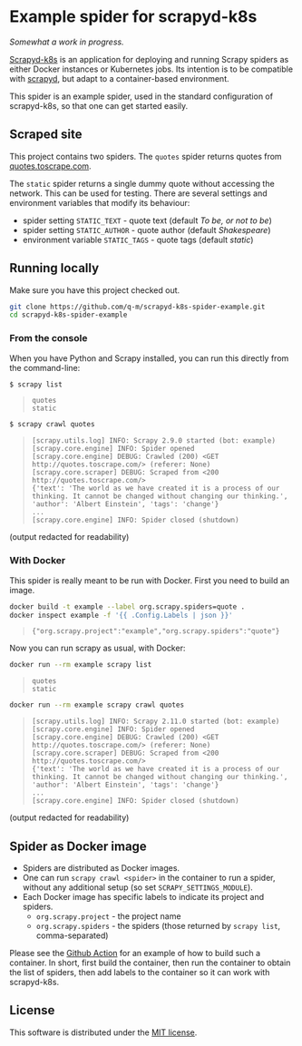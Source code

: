 # Example spider for scrapyd-k8s

_Somewhat a work in progress._

[Scrapyd-k8s](https://github.com/q-m/scrapyd-k8s) is an application for
deploying and running Scrapy spiders as either Docker instances or Kubernetes
jobs. Its intention is to be compatible with [scrapyd](https://scrapyd.readthedocs.io/),
but adapt to a container-based environment.

This spider is an example spider, used in the standard configuration of scrapyd-k8s,
so that one can get started easily.

## Scraped site

This project contains two spiders. The `quotes` spider returns quotes from
[quotes.toscrape.com](https://quotes.toscrape.com).

The `static` spider returns a single dummy quote without accessing the network.
This can be used for testing. There are several settings and environment variables
that modify its behaviour:
- spider setting `STATIC_TEXT` - quote text (default _To be, or not to be_)
- spider setting `STATIC_AUTHOR` - quote author (default _Shakespeare_)
- environment variable `STATIC_TAGS` - quote tags (default _static_)

## Running locally

Make sure you have this project checked out.

```sh
git clone https://github.com/q-m/scrapyd-k8s-spider-example.git
cd scrapyd-k8s-spider-example
```

### From the console

When you have Python and Scrapy installed, you can run this directly from the
command-line:

```sh
$ scrapy list
```
> ```
> quotes
> static
> ```
```sh
$ scrapy crawl quotes
```
> ```
> [scrapy.utils.log] INFO: Scrapy 2.9.0 started (bot: example)
> [scrapy.core.engine] INFO: Spider opened
> [scrapy.core.engine] DEBUG: Crawled (200) <GET http://quotes.toscrape.com/> (referer: None)
> [scrapy.core.scraper] DEBUG: Scraped from <200 http://quotes.toscrape.com/>
> {'text': 'The world as we have created it is a process of our thinking. It cannot be changed without changing our thinking.', 'author': 'Albert Einstein', 'tags': 'change'}
> ...
> [scrapy.core.engine] INFO: Spider closed (shutdown)
> ```

(output redacted for readability)

### With Docker

This spider is really meant to be run with Docker. First you need to build an image.

```sh
docker build -t example --label org.scrapy.spiders=quote .
docker inspect example -f '{{ .Config.Labels | json }}'
```
> ```
> {"org.scrapy.project":"example","org.scrapy.spiders":"quote"}
> ```

Now you can run scrapy as usual, with Docker:
```sh
docker run --rm example scrapy list
```
> ```
> quotes
> static
> ```

```sh
docker run --rm example scrapy crawl quotes
```
> ```
> [scrapy.utils.log] INFO: Scrapy 2.11.0 started (bot: example)
> [scrapy.core.engine] INFO: Spider opened
> [scrapy.core.engine] DEBUG: Crawled (200) <GET http://quotes.toscrape.com/> (referer: None)
> [scrapy.core.scraper] DEBUG: Scraped from <200 http://quotes.toscrape.com/>
> {'text': 'The world as we have created it is a process of our thinking. It cannot be changed without changing our thinking.', 'author': 'Albert Einstein', 'tags': 'change'}
> ...
> [scrapy.core.engine] INFO: Spider closed (shutdown)
> ```

(output redacted for readability)

## Spider as Docker image

- Spiders are distributed as Docker images.
- One can run `scrapy crawl <spider>` in the container to run a spider,
  without any additional setup (so set `SCRAPY_SETTINGS_MODULE`).
- Each Docker image has specific labels to indicate its project and spiders.
  * `org.scrapy.project` - the project name
  * `org.scrapy.spiders` - the spiders (those returned by `scrapy list`, comma-separated)

Please see the [Github Action](./github/workflows/container.yaml) for an
example of how to build such a container. In short, first build the container,
then run the container to obtain the list of spiders, then add labels to the
container so it can work with scrapyd-k8s.

## License

This software is distributed under the [MIT license](LICENSE.md).
